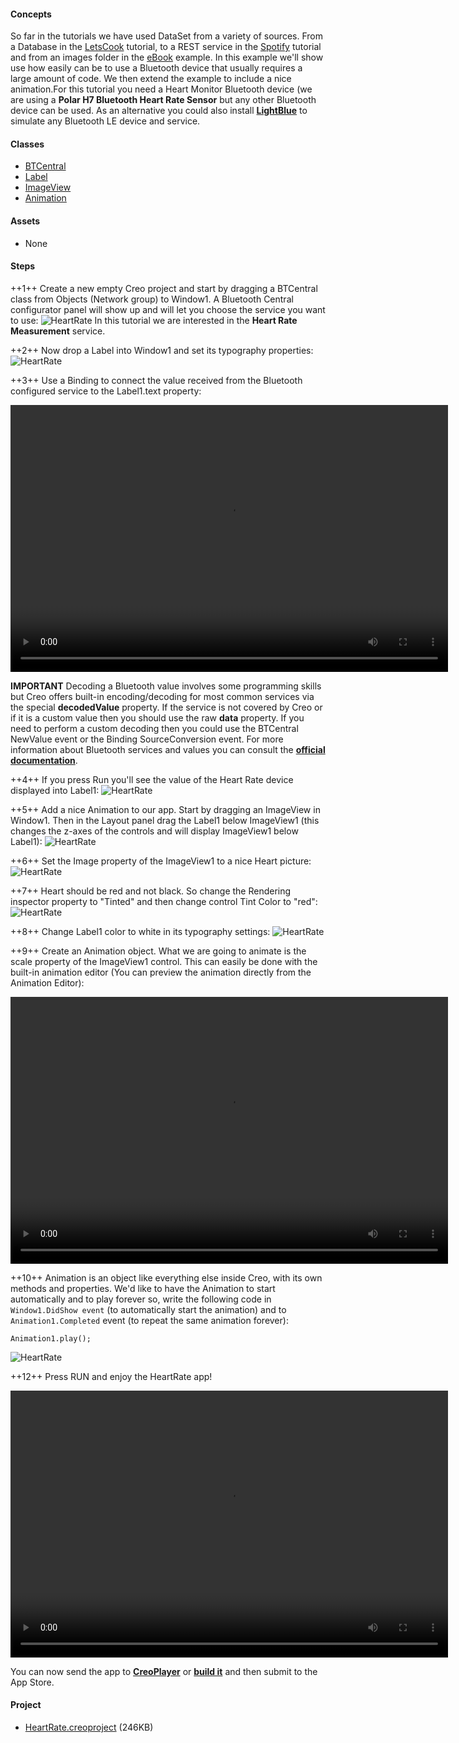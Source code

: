 #### Concepts
So far in the tutorials we have used DataSet from a variety of sources. From a Database in the <a href="lets-cook-nav.html">LetsCook</a> tutorial, to a REST service in the <a href="spotify.html">Spotify</a> tutorial and from an images folder in the <a href="ebook.html">eBook</a> example. In this example we'll show use how easily can be to use a Bluetooth device that usually requires a large amount of code. We then extend the example to include a nice animation.For this tutorial you need a Heart Monitor Bluetooth device (we are using a **Polar H7 Bluetooth Heart Rate Sensor** but any other Bluetooth device can be used. As an alternative you could also install **[LightBlue](https://itunes.apple.com/us/app/lightblue-explorer-bluetooth/id557428110?mt=8)** to simulate any Bluetooth LE device and service.

#### Classes
* [BTCentral](../classes/BluetoothCentral.md)
* [Label](../classes/Label.md)
* [ImageView](../classes/ImageView.md)
* [Animation](../classes/Animation.md)

#### Assets
* None

#### Steps
++1++ Create a new empty Creo project and start by dragging a BTCentral class from Objects (Network group) to Window1. A Bluetooth Central configurator panel will show up and will let you choose the service you want to use:
![HeartRate](../images/tutorials/heart-rate-2-1.gif)
In this tutorial we are interested in the **Heart Rate Measurement** service.

++2++ Now drop a Label into Window1 and set its typography properties:
![HeartRate](../images/tutorials/heart-rate-2-2.png)

++3++ Use a Binding to connect the value received from the Bluetooth configured service to the Label1.text property:

<video class="creovideo" width="700" height="427" autoplay loop controls>
<source src="../documentation/docs/images/tutorials/heart-rate-2-3.m4v" type="video/mp4">
</video>

**IMPORTANT**
Decoding a Bluetooth value involves some programming skills but Creo offers built-in encoding/decoding for most common services via the special **decodedValue** property. If the service is not covered by Creo or if it is a custom value then you should use the raw **data** property. If you need to perform a custom decoding then you could use the BTCentral NewValue event or the Binding SourceConversion event. For more information about Bluetooth services and values you can consult the **[official documentation](https://www.bluetooth.com/specifications/gatt/services)**</a>.

++4++ If you press Run you'll see the value of the Heart Rate device displayed into Label1:
![HeartRate](../images/tutorials/heart-rate-2-4.png)

++5++ Add a nice Animation to our app. Start by dragging an ImageView in Window1. Then in the Layout panel drag the Label1 below ImageView1 (this changes the z-axes of the controls and will display ImageView1 below Label1):
![HeartRate](../images/tutorials/heart-rate-2-5.png)

++6++ Set the Image property of the ImageView1 to a nice Heart picture:
![HeartRate](../images/tutorials/heart-rate-2-6.png)

++7++ Heart should be red and not black. So change the Rendering inspector property to "Tinted" and then change control Tint Color to "red":
![HeartRate](../images/tutorials/heart-rate-2-7.png)

++8++ Change Label1 color to white in its typography settings:
![HeartRate](../images/tutorials/heart-rate-2-8.png)

++9++ Create an Animation object. What we are going to animate is the scale property of the ImageView1 control. This can easily be done with the built-in animation editor (You can preview the animation directly from the Animation Editor):

<video class="creovideo" width="700" height="427" autoplay loop controls>
<source src="../documentation/docs/images/tutorials/heart-rate-2-9.m4v" type="video/mp4">
</video>

++10++ Animation is an object like everything else inside Creo, with its own methods and properties. We'd like to have the Animation to start automatically and to play forever so, write the following code in `Window1.DidShow event` (to automatically start the animation) and to `Animation1.Completed` event (to repeat the same animation forever):
```
Animation1.play();
```

![HeartRate](../images/tutorials/heart-rate-2-10.png)

++12++ Press RUN and enjoy the HeartRate app!

<video class="creovideo" width="700" height="427" autoplay loop controls>
<source src="../documentation/docs/images/tutorials/heart-rate-2-11.m4v" type="video/mp4">
</video>

You can now send the app to **[CreoPlayer](../creo/creoplayer.md)** or **[build it](../creo/build-your-app.md)** and then submit to the App Store.

#### Project
* [HeartRate.creoproject]({{github_raw_link}}/assets/HeartRate.zip) (246KB)

